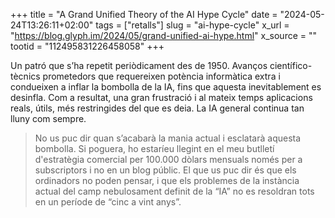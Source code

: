 +++
title = "A Grand Unified Theory of the AI Hype Cycle"
date = "2024-05-24T13:26:11+02:00"
tags = ["retalls"]
slug = "ai-hype-cycle"
x_url = "https://blog.glyph.im/2024/05/grand-unified-ai-hype.html"
x_source = ""
tootid = "112495831226458058"
+++

Un patró que s’ha repetit periòdicament des de 1950. Avanços científico-tècnics prometedors que requereixen potència informàtica extra i condueixen a inflar la bombolla de la IA, fins que aquesta inevitablement es desinfla. Com a resultat, una gran frustració i al mateix temps aplicacions reals, útils, més restringides del que es deia. La IA general continua tan lluny com sempre.

> No us puc dir quan s’acabarà la mania actual i esclatarà aquesta bombolla. Si poguera, ho estaríeu llegint en el meu butlletí d'estratègia comercial per 100.000 dòlars mensuals només per a subscriptors i no en un blog públic. El que us puc dir és que els ordinadors no poden pensar, i que els problemes de la instància actual del camp nebulosament definit de la “IA” no es resoldran tots en un període de “cinc a vint anys”.